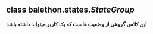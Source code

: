 ## class balethon.states.*StateGroup*

**این کلاس گروهی از وضعیت هاست که یک کاربر میتواند داشته باشد**